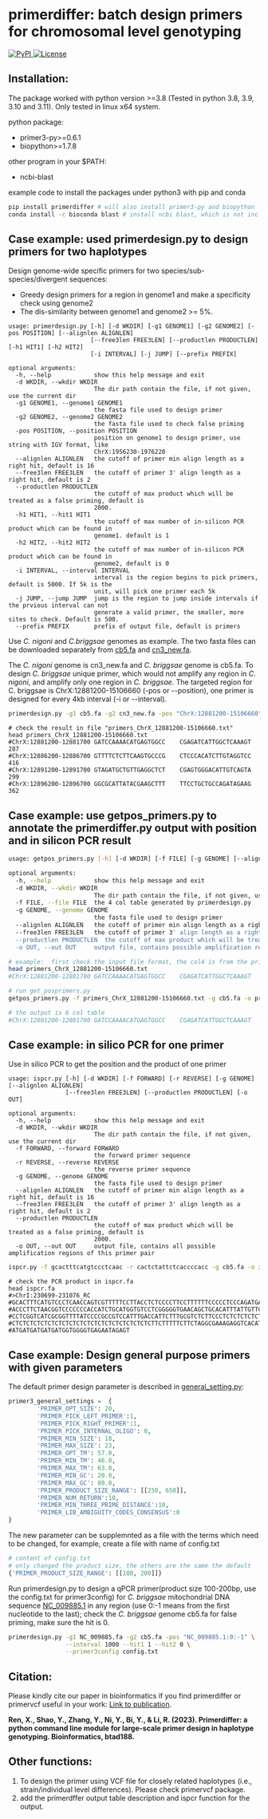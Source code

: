 # primerdiffer: batch design primers for chromosomal level genotyping 
<a href="https://pypi.python.org/pypi/primerdiffer" rel="pypi">![PyPI](https://img.shields.io/pypi/v/primerdiffer?color=green) </a>
<a href="http://www.gnu.org/licenses/gpl-2.0.html" rel="license">![License](https://img.shields.io/pypi/l/primerdiffer?color=orange)</a>

## Installation:
The package worked with python version >=3.8 (Tested in python 3.8, 3.9, 3.10 and 3.11). Only tested in linux x64 system.

python package:
- primer3-py>=0.6.1
- biopython>=1.7.8

other program in your $PATH:
- ncbi-blast

example code to install the packages under python3 with pip and conda
```bash
pip install primerdiffer # will also install primer3-py and biopython  
conda install -c bioconda blast # install ncbi blast, which is not included in pip installation
```

## Case example: used primerdesign.py to design primers for two haplotypes 
Design genome-wide specific primers for two species/sub-species/divergent sequences:
- Greedy design primers for a region in genome1 and make a specificity check using genome2
- The dis-similarity between genome1 and genome2 >= 5%. 
```
usage: primerdesign.py [-h] [-d WKDIR] [-g1 GENOME1] [-g2 GENOME2] [-pos POSITION] [--alignlen ALIGNLEN]
                       [--free3len FREE3LEN] [--productlen PRODUCTLEN] [-h1 HIT1] [-h2 HIT2]
                       [-i INTERVAL] [-j JUMP] [--prefix PREFIX]

optional arguments:
  -h, --help            show this help message and exit
  -d WKDIR, --wkdir WKDIR
                        The dir path contain the file, if not given, use the current dir
  -g1 GENOME1, --genome1 GENOME1
                        the fasta file used to design primer
  -g2 GENOME2, --genome2 GENOME2
                        the fasta file used to check false priming
  -pos POSITION, --position POSITION
                        position on genome1 to design primer, use string with IGV format, like
                        ChrX:1956230-1976220
  --alignlen ALIGNLEN   the cutoff of primer min align length as a right hit, default is 16
  --free3len FREE3LEN   the cutoff of primer 3' align length as a right hit, default is 2
  --productlen PRODUCTLEN
                        the cutoff of max product which will be treated as a false priming, default is
                        2000.
  -h1 HIT1, --hit1 HIT1
                        the cutoff of max number of in-silicon PCR product which can be found in
                        genome1. default is 1
  -h2 HIT2, --hit2 HIT2
                        the cutoff of max number of in-silicon PCR product which can be found in
                        genome2, default is 0
  -i INTERVAL, --interval INTERVAL
                        interval is the region begins to pick primers, default is 5000. If 5k is the
                        unit, will pick one primer each 5k
  -j JUMP, --jump JUMP  jump is the region to jump inside intervals if the prvious interval can not
                        generate a valid primer, the smaller, more sites to check. Default is 500.
  --prefix PREFIX       prefix of output file, default is primers
```

Use _C. nigoni_ and _C.briggsae_ genomes as example. The two fasta files can be downloaded separately 
from [cb5.fa](https://github.com/Runsheng/cbgenome/releases/download/cb5pre_cn3pre/cb5.fa.gz) and 
[cn3_new.fa](https://github.com/Runsheng/cbgenome/releases/download/cb5pre_cn3pre/cn3_new.fa.gz). 

The _C. nigoni_ genome is cn3_new.fa and _C. briggsae_ genome is cb5.fa. To design _C. briggsae_ unique primer, 
which would not amplify any region in _C. nigoni_, and amplify only one region in _C. briggsae_. 
The targeted region for C. briggsae is ChrX:12881200-15106660 (-pos or --position),
one primer is designed for every 4kb interval (-i or --interval).
```bash
primerdesign.py -g1 cb5.fa -g2 cn3_new.fa -pos "ChrX:12881200-15106660" --interval 4000
```

```
# check the result in file "primers_ChrX_12881200-15106660.txt"
head primers_ChrX_12881200-15106660.txt
#ChrX:12881200-12881700	GATCCAAAACATGAGTGGCC	CGAGATCATTGGCTCAAAGT	287
#ChrX:12886200-12886700	GTTTTCTCTTCAAGTGCCCG	CTCCCACATCTTGTAGGTCC	416
#ChrX:12891200-12891700	GTAGATGCTGTTGAGGCTCT	CGAGTGGGACATTGTCAGTA	299
#ChrX:12896200-12896700	GGCGCATTATACGAAGCTTT	TTCCTGCTGCCAGATAGAAG	362
```

## Case example: use getpos_primers.py to annotate the primerdiffer.py output with position and in silicon PCR result

```bash
usage: getpos_primers.py [-h] [-d WKDIR] [-f FILE] [-g GENOME] [--alignlen ALIGNLEN] [--free3len FREE3LEN] [--productlen PRODUCTLEN] [-o OUT]

optional arguments:
  -h, --help            show this help message and exit
  -d WKDIR, --wkdir WKDIR
                        The dir path contain the file, if not given, use the current dir
  -f FILE, --file FILE  the 4 col table generated by primerdesign.py
  -g GENOME, --genome GENOME
                        the fasta file used to design primer
  --alignlen ALIGNLEN   the cutoff of primer min align length as a right hit, default is 16
  --free3len FREE3LEN   the cutoff of primer 3' align length as a right hit, default is 2
  --productlen PRODUCTLEN  the cutoff of max product which will be treated as a false priming, default is 2000.
  -o OUT, --out OUT     output file, contains possible amplification regions of this primer pair
```

```bash
# example:  first check the input file format, the col4 is from the primerdesign.py output
head primers_ChrX_12881200-15106660.txt 
#ChrX:12881200-12881700	GATCCAAAACATGAGTGGCC	CGAGATCATTGGCTCAAAGT	287

# run get_posprimers.py
getpos_primers.py -f primers_ChrX_12881200-15106660.txt -g cb5.fa -o primer_pos.txt

# the output is 6 col table
#ChrX:12881200-12881700	GATCCAAAACATGAGTGGCC	CGAGATCATTGGCTCAAAGT	287 ChrX:12881301-12881587  ATCCAAAACATGAG....
```


## Case example: in silico PCR for one primer
Use in silico PCR to get the position and the product of one primer
```
usage: ispcr.py [-h] [-d WKDIR] [-f FORWARD] [-r REVERSE] [-g GENOME] [--alignlen ALIGNLEN]
                [--free3len FREE3LEN] [--productlen PRODUCTLEN] [-o OUT]

optional arguments:
  -h, --help            show this help message and exit
  -d WKDIR, --wkdir WKDIR
                        The dir path contain the file, if not given, use the current dir
  -f FORWARD, --forward FORWARD
                        the forward primer sequence
  -r REVERSE, --reverse REVERSE
                        the reverse primer sequence
  -g GENOME, --genome GENOME
                        the fasta file used to design primer
  --alignlen ALIGNLEN   the cutoff of primer min align length as a right hit, default is 16
  --free3len FREE3LEN   the cutoff of primer 3' align length as a right hit, default is 2
  --productlen PRODUCTLEN
                        the cutoff of max product which will be treated as a false priming, default is
                        2000.
  -o OUT, --out OUT     output file, contains all possible amplification regions of this primer pair
```


```bash
ispcr.py -f gcactttcatgtccctcaac -r cactctattctcaccccacc -g cb5.fa -o ispcr.fa
```

```
# check the PCR product in ispcr.fa
head ispcr.fa
#>ChrI:230699-231076_RC
#GCACTTTCATGTCCCTCAACCAGTCGTTTTTCCTTACCTCTCCCCTTCCTTTTTTCCCCCTCCCAGATGACGTCACCCATCTGTCC
#ACCCTTCTAACGGTCCCCCCCACCATCTGCATGGTGTCCTCGGGGGTGAACAGCTGCACATTTATTGTTCCCTTCTATTCCCCCCT
#CCTCGGTCATCGCGGTTTTATCCCCGCCGTCCATTTGACCATTCTTTGCGTCTCTTCCCTCTCTCTCTCTCTCTCTCTCTCTCTCT
#CTCTCTCTCTCTCTCTCTCTCTCTCTCTCTCTCTCTCTCTTCTTTTTCTTCTAGGCGAAAGAGGTCACATGGAAGAGAAGAGGATG
#ATGATGATGATGATGGTGGGGTGAGAATAGAGT
```


## Case example: Design general purpose primers with given parameters
The default primer design parameter is described in [general_setting.py](https://github.com/Runsheng/primerdiffer/blob/master/primerdiffer/general_settings.py):
```python
primer3_general_settings =  {
        'PRIMER_OPT_SIZE': 20,
        'PRIMER_PICK_LEFT_PRIMER':1,
        'PRIMER_PICK_RIGHT_PRIMER':1,
        'PRIMER_PICK_INTERNAL_OLIGO': 0,
        'PRIMER_MIN_SIZE': 18,
        'PRIMER_MAX_SIZE': 23,
        'PRIMER_OPT_TM': 57.0,
        'PRIMER_MIN_TM': 46.0,
        'PRIMER_MAX_TM': 63.0,
        'PRIMER_MIN_GC': 20.0,
        'PRIMER_MAX_GC': 80.0,
        'PRIMER_PRODUCT_SIZE_RANGE': [[250, 650]],
        'PRIMER_NUM_RETURN':10,
        'PRIMER_MIN_THREE_PRIME_DISTANCE':10,
        'PRIMER_LIB_AMBIGUITY_CODES_CONSENSUS':0
}
```
The new parameter can be supplemnted as a file with the terms which need to be changed, for example, create a file with name of config.txt
```python
# content of config.txt
# only changed the product size, the others are the same the default
{'PRIMER_PRODUCT_SIZE_RANGE': [[100, 200]]}
```
Run primerdesign.py to design a qPCR primer(product size 100-200bp, use the config.txt for primer3config) for _C. briggsae_ mitochondrial DNA sequence
[NC_009885.1](https://www.ncbi.nlm.nih.gov/nuccore/NC_009885.1?report=fasta) in any region (use 0:-1 means from the first 
nucleotide to the last); check the _C. briggsae_ genome cb5.fa for false priming, make sure the hit is 0.
```bash
primerdesign.py -g1 NC_009885.fa -g2 cb5.fa -pos "NC_009885.1:0:-1" \
                --interval 1000 --hit1 1 --hit2 0 \
                --primer3config config.txt
```


## Citation:
Please kindly cite our paper in bioinformatics if you find primerdiffer or primervcf useful in your work: [Link to publication](https://academic.oup.com/bioinformatics/article/39/4/btad188/7126407).

 **Ren, X., Shao, Y., Zhang, Y., Ni, Y., Bi, Y., & Li, R. (2023). Primerdiffer: a python command line module for large-scale primer design in haplotype genotyping. Bioinformatics, btad188.**

## Other functions:
1. To design the primer using VCF file for closely related haplotypes (i.e., strain/individual level differences). Please check primervcf package.
2. add the primerdffer output table description and ispcr function for the output.
